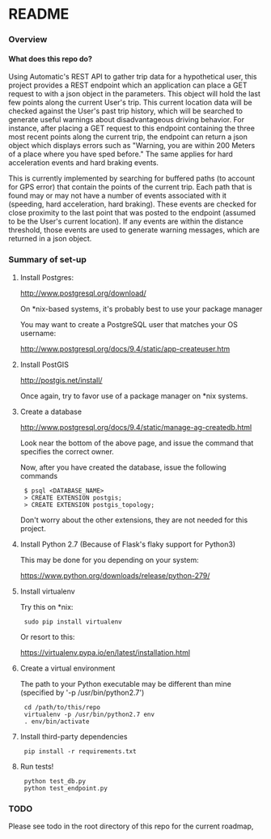 # README #

### Overview ###

#### What does this repo do? ####

Using Automatic's REST API to gather trip data for a hypothetical user, this project provides a REST endpoint which an application can place a GET request to with a json object in the parameters. This object will hold the last few points along the current User's trip. This current location data will be checked against the User's past trip history, which will be searched to generate useful warnings about disadvantageous driving behavior. For instance, after placing a GET request to this endpoint containing the three most recent points along the current trip, the endpoint can return a json object which displays errors such as "Warning, you are within 200 Meters of a place where you have sped before." The same applies for hard acceleration events and hard braking events.

This is currently implemented by searching for buffered paths (to account for GPS error) that contain the points of the current trip. Each path that is found may or may not have a number of events associated with it (speeding, hard acceleration, hard braking). These events are checked for close proximity to the last point that was posted to the endpoint (assumed to be the User's current location). If any events are within the distance threshold, those events are used to generate warning messages, which are returned in a json object.

### Summary of set-up ###

1. Install Postgres:

    http://www.postgresql.org/download/

    On *nix-based systems, it's probably best to use your package manager

    You may want to create a PostgreSQL user that matches your OS username:

    http://www.postgresql.org/docs/9.4/static/app-createuser.htm



2. Install PostGIS

    http://postgis.net/install/

    Once again, try to favor use of a package manager on *nix systems.

3. Create a database

    http://www.postgresql.org/docs/9.4/static/manage-ag-createdb.html

    Look near the bottom of the above page, and issue the command that specifies the correct owner.

    Now, after you have created the database, issue the following commands

        $ psql <DATABASE_NAME>
        > CREATE EXTENSION postgis;
        > CREATE EXTENSION postgis_topology;

    Don't worry about the other extensions, they are not needed for this project.


4. Install Python 2.7 (Because of Flask's flaky support for Python3)

    This may be done for you depending on your system:

    https://www.python.org/downloads/release/python-279/


5. Install virtualenv

    Try this on *nix:

        sudo pip install virtualenv

    Or resort to this:

    https://virtualenv.pypa.io/en/latest/installation.html

6. Create a virtual environment

    The path to your Python executable may be different than mine (specified by '-p /usr/bin/python2.7')

        cd /path/to/this/repo
        virtualenv -p /usr/bin/python2.7 env
        . env/bin/activate

7. Install third-party dependencies

        pip install -r requirements.txt

8. Run tests!

        python test_db.py
        python test_endpoint.py

### TODO ###

Please see todo in the root directory of this repo for the current roadmap,